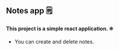 ## Notes app 🗒️
#### This project is a simple react application. ⚛️
- You can create and delete notes.

